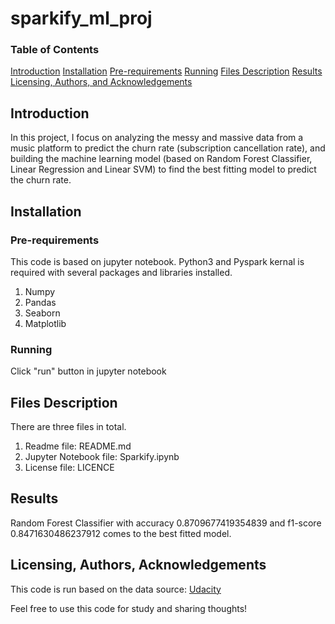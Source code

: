 # sparkify_ml_proj
### Table of Contents

[Introduction](#introduction)
[Installation](#installation)
[Pre-requirements](#requirement)
[Running](#runnig)
[Files Description](#filedescription)
[Results](#results)
[Licensing, Authors, and Acknowledgements](#license)

## Introduction <a name="introduction"></a>
In this project, I focus on analyzing the messy and massive data from a music platform to predict the churn rate (subscription cancellation rate), and building the machine learning model (based on Random Forest Classifier, Linear Regression and Linear SVM) to find the best fitting model to predict the churn rate.

## Installation <a name="installation"></a>

### Pre-requirements<a name="requirement"></a>
This code is based on jupyter notebook. Python3 and Pyspark kernal is required with several packages and libraries installed.

1. Numpy
2. Pandas
3. Seaborn
4. Matplotlib
### Running<a name="running"></a>

Click "run" button in jupyter notebook

## Files Description<a name="filedescription"></a>
There are three files in total.
1. Readme file: README.md
2. Jupyter Notebook file: Sparkify.ipynb
3. License file: LICENCE

## Results<a name="results"></a>

Random Forest Classifier with accuracy 0.8709677419354839 and f1-score 0.8471630486237912 comes to the best fitted model.

## Licensing, Authors, Acknowledgements<a name="license"></a>
This code is run based on the data source: [Udacity](https://classroom.udacity.com/nanodegrees/nd025/)

Feel free to use this code for study and sharing thoughts!
